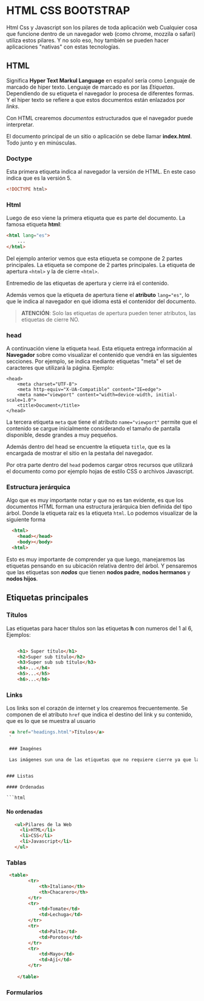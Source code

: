 # HTML CSS BOOTSTRAP

Html Css y Javascript son los pilares de toda aplicación web
Cualquier cosa que funcione dentro de un navegador web (como chrome, mozzila o safari) utiliza estos pilares. Y no solo eso, hoy también se pueden hacer aplicaciones "nativas" con estas tecnologías.

## HTML 

Significa **Hyper Text Markul Language** en español sería como Lenguaje de marcado de hiper texto. Lenguaje de marcado es por las *Etiquetas*. Dependiendo de su etiqueta el navegador lo procesa de diferentes formas. Y el hiper texto se refiere a que estos documentos están enlazados por *links*.

Con HTML crearemos *documentos* estructurados que el navegador puede interpretar.

El documento principal de un sitio o aplicación se debe llamar **index.html**. Todo junto y en minúsculas.

### Doctype

Esta primera etiqueta indica al navegador la versión de HTML. En este caso indica que es la versión 5.
```html
<!DOCTYPE html>
```

### Html

Luego de eso viene la primera etiqueta que es parte del documento. La famosa etiqueta **html**:

```html
<html lang="es">
    ...
</html>  
```

Del ejemplo anterior vemos que esta etiqueta se compone de 2 partes principales. La etiqueta se compone de 2 partes principales. La etiqueta de apertura `<html>` y la de cierre `<html>`.

Entremedio de las etiquetas de apertura y cierre irá el contenido.

Además vemos que la etiqueta de apertura tiene el **atributo** `lang="es"`, lo que le indica al navegador en qué idioma está el contenidor del documento.

>**ATENCIÓN**: Solo las etiquetas de apertura pueden tener atributos, las etiquetas de cierre NO.

### head

A continuación viene la etiqueta `head`.
Esta etiqueta entrega información al **Navegador** sobre como visualizar el contenido que vendrá en las siguientes secciones. Por ejemplo, se indica mediante etiquetas "meta" el set de caracteres que utilizará la página.
Ejemplo:

```hmtl
<head>
    <meta charset="UTF-8">
    <meta http-equiv="X-UA-Compatible" content="IE=edge">
    <meta name="viewport" content="width=device-width, initial-scale=1.0">
    <title>Document</title>
</head>
```

La tercera etiqueta `meta` que tiene el atributo `name="viewport"` permite que el contenido se cargue inicialmente considerando el tamaño de pantalla disponible, desde grandes a muy pequeños.

Además dentro del head se encuentre la etiqueta `title`, que es la encargada de mostrar el sitio en la pestaña del navegador.

Por otra parte dentro del `head` podemos cargar otros recursos que utilizará el documento como por ejemplo hojas de estilo CSS o archivos Javascript.

### Estructura jerárquica 

Algo que es muy importante notar y que no es tan evidente, es que los documentos HTML forman una estructura jerárquica bien definida del tipo árbol.
Donde la etiqueta raíz es la etiqueta `html`. Lo podemos visualizar de la siguiente forma

```html
  <html>
    <head></head>
    <body></body>
  <html>    
```

Esto es muy importante de comprender ya que luego, manejaremos las etiquetas pensando en su ubicación relativa dentro del árbol. Y pensaremos que las etiquetas son ***nodos*** que tienen **nodos padre**, **nodos hermanos** y **nodos hijos**.


## Etiquetas principales

### Títulos

Las etiquetas para hacer títulos son las etiquetas **h** con numeros del 1 al 6, Ejemplos:

```html

    <h1> Super título</h1>
    <h2>Super sub título</h2>
    <h3>Super sub sub título</h3>
    <h4>...</h4>
    <h5>...</h5>
    <h6>...</h6>
```

### Links

Los links son el corazón de internet y los crearemos frecuentemente. Se componen de el atributo `href` que indica el destino del link y su contenido, que es lo que se muestra al usuario

```html
 <a href="headings.html">Títulos</a>
 `

 ### Imagénes

 Las imágenes sun una de las etiquetas que no requiere cierre ya que la imagen que se despliega se indica en el atributo `src` y en caso de que la imagen no esté disponible se despliega el texto indicado en el atributo `alt` conocido como texto alternativo.


### Listas

#### Ordenadas

```html  

```

#### No ordenadas

```html
   <ul>Pilares de la Web
     <li>HTML</li>
     <li>CSS</li>
     <li>Javascript</li>
   </ul>  
```

### Tablas
```html
 <table>
        <tr>
            <th>Italiano</th>
            <th>Chacarero</th>
        </tr>
        <tr>
            <td>Tomate</td>
            <td>Lechuga</td>
        </tr>
        <tr>
            <td>Palta</td>
            <td>Porotos</td>
        </tr>
        <tr>
            <td>Mayo</td>
            <td>Ají</td>
        </tr>
        
    </table> 

```
 
### Formularios

